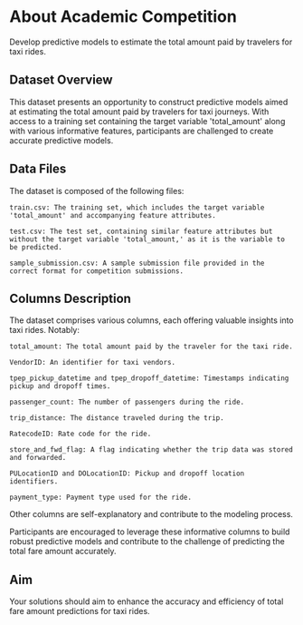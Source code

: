 # About Academic Competition

Develop predictive models to estimate the total amount paid by travelers for taxi rides.

## Dataset Overview

This dataset presents an opportunity to construct predictive models aimed at estimating the total amount paid by travelers for taxi journeys. With access to a training set containing the target variable 'total_amount' along with various informative features, participants are challenged to create accurate predictive models.

## Data Files

The dataset is composed of the following files:

    train.csv: The training set, which includes the target variable 'total_amount' and accompanying feature attributes.

    test.csv: The test set, containing similar feature attributes but without the target variable 'total_amount,' as it is the variable to be predicted.

    sample_submission.csv: A sample submission file provided in the correct format for competition submissions.

## Columns Description

The dataset comprises various columns, each offering valuable insights into taxi rides. Notably:

    total_amount: The total amount paid by the traveler for the taxi ride.

    VendorID: An identifier for taxi vendors.

    tpep_pickup_datetime and tpep_dropoff_datetime: Timestamps indicating pickup and dropoff times.

    passenger_count: The number of passengers during the ride.

    trip_distance: The distance traveled during the trip.

    RatecodeID: Rate code for the ride.

    store_and_fwd_flag: A flag indicating whether the trip data was stored and forwarded.

    PULocationID and DOLocationID: Pickup and dropoff location identifiers.

    payment_type: Payment type used for the ride.

Other columns are self-explanatory and contribute to the modeling process.

Participants are encouraged to leverage these informative columns to build robust predictive models and contribute to the challenge of predicting the total fare amount accurately.

## Aim

Your solutions should aim to enhance the accuracy and efficiency of total fare amount predictions for taxi rides.